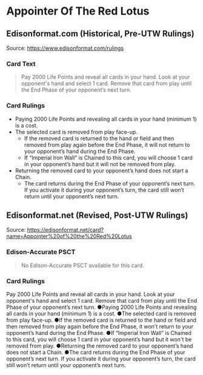# Appointer Of The Red Lotus

## Edisonformat.com (Historical, Pre-UTW Rulings)

Source: https://www.edisonformat.com/rulings

### Card Text

> Pay 2000 Life Points and reveal all cards in your hand. Look at your opponent's hand and select 1 card. Remove that card from play until the End Phase of your opponent’s next turn.

### Card Rulings

*   Paying 2000 Life Points and revealing all cards in your hand (minimum 1) is a cost.
*   The selected card is removed from play face-up.
    *   If the removed card is returned to the hand or field and then removed from play again before the End Phase, it will not return to your opponent’s hand during the End Phase.
    *   If “Imperial Iron Wall” is Chained to this card, you will choose 1 card in your opponent’s hand but it will not be removed from play.
*   Returning the removed card to your opponent’s hand does not start a Chain.
    *   The card returns during the End Phase of your opponent’s next turn. If you activate it during your opponent’s turn, the card still won’t return until your opponent’s next turn.

## Edisonformat.net (Revised, Post-UTW Rulings)

Source: https://edisonformat.net/card?name=Appointer%20of%20the%20Red%20Lotus

### Edison-Accurate PSCT

> No Edison-Accurate PSCT available for this card.

### Card Rulings

Pay 2000 Life Points and reveal all cards in your hand. Look at your opponent's hand and select 1 card. Remove that card from play until the End Phase of your opponent’s next turn.
●Paying 2000 Life Points and revealing all cards in your hand (minimum 1) is a cost.
●The selected card is removed from play face-up.
●If the removed card is returned to the hand or field and then removed from play again before the End Phase, it won't return to your opponent’s hand during the End Phase.
●If “Imperial Iron Wall” is Chained to this card, you will choose 1 card in your opponent’s hand but it won't be removed from play.
●Returning the removed card to your opponent’s hand does not start a Chain.
●The card returns during the End Phase of your opponent’s next turn. If you activate it during your opponent’s turn, the card still won’t return until your opponent’s next turn.
            